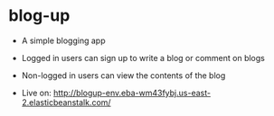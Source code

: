 # blog-up

- A simple blogging app
- Logged in users can sign up to write a blog or comment on blogs
- Non-logged in users can view the contents of the blog 

- Live on: http://blogup-env.eba-wm43fybj.us-east-2.elasticbeanstalk.com/
